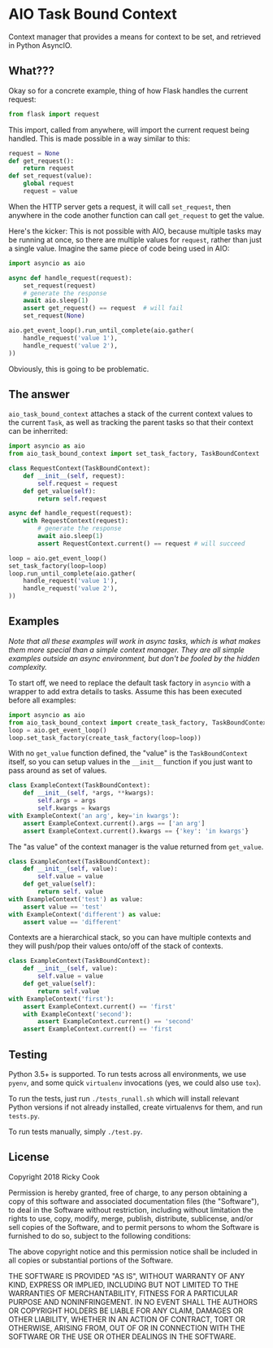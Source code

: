 # AIO Task Bound Context
Context manager that provides a means for context to be set, and retrieved
in Python AsyncIO.

## What???
Okay so for a concrete example, thing of how Flask handles the current request:

```python
from flask import request
```

This import, called from anywhere, will import the current request being
handled. This is made possible in a way similar to this:

```python
request = None
def get_request():
    return request
def set_request(value):
    global request
    request = value
```

When the HTTP server gets a request, it will call `set_request`, then anywhere
in the code another function can call `get_request` to get the value.

Here's the kicker: This is not possible with AIO, because multiple tasks may
be running at once, so there are multiple values for `request`, rather than
just a single value. Imagine the same piece of code being used in AIO:

```python
import asyncio as aio

async def handle_request(request):
    set_request(request)
    # generate the response
    await aio.sleep(1)
    assert get_request() == request  # will fail
    set_request(None)

aio.get_event_loop().run_until_complete(aio.gather(
    handle_request('value 1'),
    handle_request('value 2'),
))
```

Obviously, this is going to be problematic.

## The answer
`aio_task_bound_context` attaches a stack of the current context values to the
current `Task`, as well as tracking the parent tasks so that their context
can be inherrited:

```python
import asyncio as aio
from aio_task_bound_context import set_task_factory, TaskBoundContext

class RequestContext(TaskBoundContext):
    def __init__(self, request):
        self.request = request
    def get_value(self):
        return self.request

async def handle_request(request):
    with RequestContext(request):
        # generate the response
        await aio.sleep(1)
        assert RequestContext.current() == request # will succeed

loop = aio.get_event_loop()
set_task_factory(loop=loop)
loop.run_until_complete(aio.gather(
    handle_request('value 1'),
    handle_request('value 2'),
))
```

## Examples
_Note that all these examples will work in async tasks, which is what makes
them more special than a simple context manager. They are all simple examples
outside an async environment, but don't be fooled by the hidden complexity._

To start off, we need to replace the default task factory in `asyncio` with
a wrapper to add extra details to tasks. Assume this has been executed before
all examples:
```python
import asyncio as aio
from aio_task_bound_context import create_task_factory, TaskBoundContext
loop = aio.get_event_loop()
loop.set_task_factory(create_task_factory(loop=loop))
```

With no `get_value` function defined, the "value" is the `TaskBoundContext`
itself, so you can setup values in the `__init__` function if you just want
to pass around as set of values.
```python
class ExampleContext(TaskBoundContext):
    def __init__(self, *args, **kwargs):
        self.args = args
        self.kwargs = kwargs
with ExampleContext('an arg', key='in kwargs'):
    assert ExampleContext.current().args == ['an arg']
    assert ExampleContext.current().kwargs == {'key': 'in kwargs'}
```

The "as value" of the context manager is the value returned from `get_value`.
```python
class ExampleContext(TaskBoundContext):
    def __init__(self, value):
        self.value = value
    def get_value(self):
        return self. value
with ExampleContext('test') as value:
    assert value == 'test'
with ExampleContext('different') as value:
    assert value == 'different'
```

Contexts are a hierarchical stack, so you can have multiple contexts and they
will push/pop their values onto/off of the stack of contexts.
```python
class ExampleContext(TaskBoundContext):
    def __init__(self, value):
        self.value = value
    def get_value(self):
        return self.value
with ExampleContext('first'):
    assert ExampleContext.current() == 'first'
    with ExampleContext('second'):
        assert ExampleContext.current() == 'second'
    assert ExampleContext.current() == 'first
```

## Testing
Python 3.5+ is supported. To run tests across all environments, we use
`pyenv`, and some quick `virtualenv` invocations (yes, we could also use
`tox`).

To run the tests, just run `./tests_runall.sh` which will install relevant
Python versions if not already installed, create virtualenvs for them, and
run `tests.py`.

To run tests manually, simply `./test.py`.

## License
Copyright 2018 Ricky Cook

Permission is hereby granted, free of charge, to any person obtaining a copy of this software and associated documentation files (the "Software"), to deal in the Software without restriction, including without limitation the rights to use, copy, modify, merge, publish, distribute, sublicense, and/or sell copies of the Software, and to permit persons to whom the Software is furnished to do so, subject to the following conditions:

The above copyright notice and this permission notice shall be included in all copies or substantial portions of the Software.

THE SOFTWARE IS PROVIDED "AS IS", WITHOUT WARRANTY OF ANY KIND, EXPRESS OR IMPLIED, INCLUDING BUT NOT LIMITED TO THE WARRANTIES OF MERCHANTABILITY, FITNESS FOR A PARTICULAR PURPOSE AND NONINFRINGEMENT. IN NO EVENT SHALL THE AUTHORS OR COPYRIGHT HOLDERS BE LIABLE FOR ANY CLAIM, DAMAGES OR OTHER LIABILITY, WHETHER IN AN ACTION OF CONTRACT, TORT OR OTHERWISE, ARISING FROM, OUT OF OR IN CONNECTION WITH THE SOFTWARE OR THE USE OR OTHER DEALINGS IN THE SOFTWARE.
